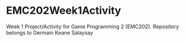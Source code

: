# EMC202Week1Activity
Week 1 Project/Activity for Game Programming 2 (EMC202). Repository belongs to Germain Keane Salaysay
